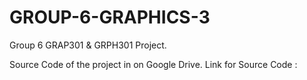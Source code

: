 # GROUP-6-GRAPHICS-3
Group 6 GRAP301 & GRPH301 Project.

Source Code of the project in on Google Drive.
Link for Source Code :

